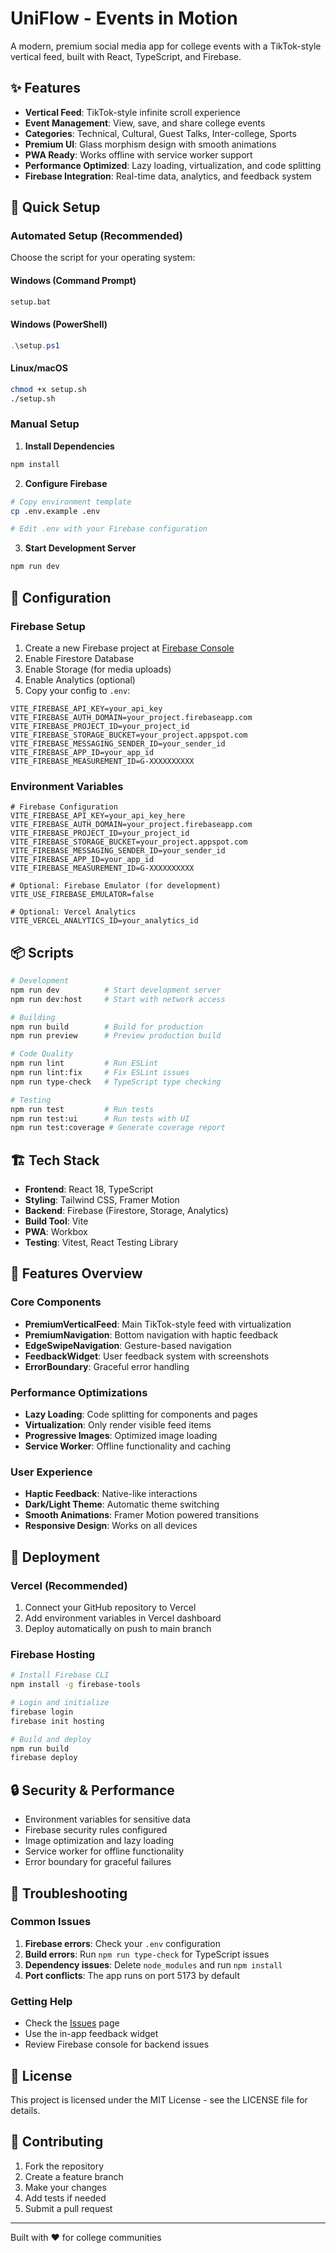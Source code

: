 # UniFlow - Events in Motion

A modern, premium social media app for college events with a TikTok-style vertical feed, built with React, TypeScript, and Firebase.

## ✨ Features

- **Vertical Feed**: TikTok-style infinite scroll experience
- **Event Management**: View, save, and share college events
- **Categories**: Technical, Cultural, Guest Talks, Inter-college, Sports
- **Premium UI**: Glass morphism design with smooth animations
- **PWA Ready**: Works offline with service worker support
- **Performance Optimized**: Lazy loading, virtualization, and code splitting
- **Firebase Integration**: Real-time data, analytics, and feedback system

## 🚀 Quick Setup

### Automated Setup (Recommended)

Choose the script for your operating system:

#### Windows (Command Prompt)
```cmd
setup.bat
```

#### Windows (PowerShell)
```powershell
.\setup.ps1
```

#### Linux/macOS
```bash
chmod +x setup.sh
./setup.sh
```

### Manual Setup

1. **Install Dependencies**
```bash
npm install
```

2. **Configure Firebase**
```bash
# Copy environment template
cp .env.example .env

# Edit .env with your Firebase configuration
```

3. **Start Development Server**
```bash
npm run dev
```

## 🔧 Configuration

### Firebase Setup

1. Create a new Firebase project at [Firebase Console](https://console.firebase.google.com)
2. Enable Firestore Database
3. Enable Storage (for media uploads)
4. Enable Analytics (optional)
5. Copy your config to `.env`:

```env
VITE_FIREBASE_API_KEY=your_api_key
VITE_FIREBASE_AUTH_DOMAIN=your_project.firebaseapp.com
VITE_FIREBASE_PROJECT_ID=your_project_id
VITE_FIREBASE_STORAGE_BUCKET=your_project.appspot.com
VITE_FIREBASE_MESSAGING_SENDER_ID=your_sender_id
VITE_FIREBASE_APP_ID=your_app_id
VITE_FIREBASE_MEASUREMENT_ID=G-XXXXXXXXXX
```

### Environment Variables

```env
# Firebase Configuration
VITE_FIREBASE_API_KEY=your_api_key_here
VITE_FIREBASE_AUTH_DOMAIN=your_project.firebaseapp.com
VITE_FIREBASE_PROJECT_ID=your_project_id
VITE_FIREBASE_STORAGE_BUCKET=your_project.appspot.com
VITE_FIREBASE_MESSAGING_SENDER_ID=your_sender_id
VITE_FIREBASE_APP_ID=your_app_id
VITE_FIREBASE_MEASUREMENT_ID=G-XXXXXXXXXX

# Optional: Firebase Emulator (for development)
VITE_USE_FIREBASE_EMULATOR=false

# Optional: Vercel Analytics
VITE_VERCEL_ANALYTICS_ID=your_analytics_id
```

## 📦 Scripts

```bash
# Development
npm run dev          # Start development server
npm run dev:host     # Start with network access

# Building
npm run build        # Build for production
npm run preview      # Preview production build

# Code Quality
npm run lint         # Run ESLint
npm run lint:fix     # Fix ESLint issues
npm run type-check   # TypeScript type checking

# Testing
npm run test         # Run tests
npm run test:ui      # Run tests with UI
npm run test:coverage # Generate coverage report
```

## 🏗️ Tech Stack

- **Frontend**: React 18, TypeScript
- **Styling**: Tailwind CSS, Framer Motion
- **Backend**: Firebase (Firestore, Storage, Analytics)
- **Build Tool**: Vite
- **PWA**: Workbox
- **Testing**: Vitest, React Testing Library

## 📱 Features Overview

### Core Components

- **PremiumVerticalFeed**: Main TikTok-style feed with virtualization
- **PremiumNavigation**: Bottom navigation with haptic feedback
- **EdgeSwipeNavigation**: Gesture-based navigation
- **FeedbackWidget**: User feedback system with screenshots
- **ErrorBoundary**: Graceful error handling

### Performance Optimizations

- **Lazy Loading**: Code splitting for components and pages
- **Virtualization**: Only render visible feed items
- **Progressive Images**: Optimized image loading
- **Service Worker**: Offline functionality and caching

### User Experience

- **Haptic Feedback**: Native-like interactions
- **Dark/Light Theme**: Automatic theme switching
- **Smooth Animations**: Framer Motion powered transitions
- **Responsive Design**: Works on all devices

## 🚀 Deployment

### Vercel (Recommended)

1. Connect your GitHub repository to Vercel
2. Add environment variables in Vercel dashboard
3. Deploy automatically on push to main branch

### Firebase Hosting

```bash
# Install Firebase CLI
npm install -g firebase-tools

# Login and initialize
firebase login
firebase init hosting

# Build and deploy
npm run build
firebase deploy
```

## 🔒 Security & Performance

- Environment variables for sensitive data
- Firebase security rules configured
- Image optimization and lazy loading
- Service worker for offline functionality
- Error boundary for graceful failures

## 🐛 Troubleshooting

### Common Issues

1. **Firebase errors**: Check your `.env` configuration
2. **Build errors**: Run `npm run type-check` for TypeScript issues
3. **Dependency issues**: Delete `node_modules` and run `npm install`
4. **Port conflicts**: The app runs on port 5173 by default

### Getting Help

- Check the [Issues](../../issues) page
- Use the in-app feedback widget
- Review Firebase console for backend issues

## 📄 License

This project is licensed under the MIT License - see the LICENSE file for details.

## 🤝 Contributing

1. Fork the repository
2. Create a feature branch
3. Make your changes
4. Add tests if needed
5. Submit a pull request

---

Built with ❤️ for college communities